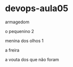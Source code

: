 # devops-aula05

armagedom

o pequenino 2

menina dos olhos 1

 a freira
 
 a vouta dos que não foram
